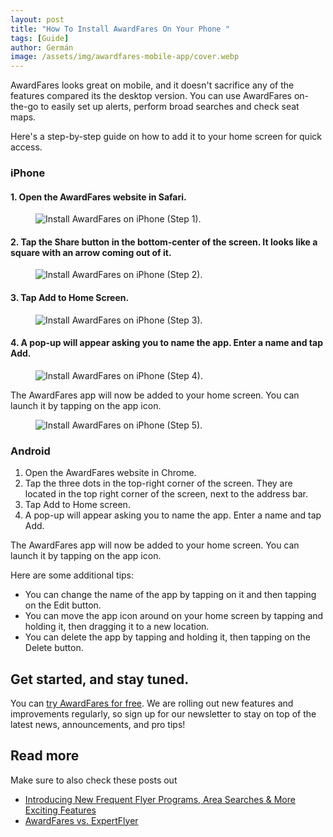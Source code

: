 ```yaml
---
layout: post
title: "How To Install AwardFares On Your Phone "
tags: [Guide]
author: Germán
image: /assets/img/awardfares-mobile-app/cover.webp
---
```


AwardFares looks great on mobile, and it doesn't sacrifice any of the features compared its the desktop version. You can use AwardFares on-the-go to easily set up alerts, perform broad searches and check seat maps.

Here's a step-by-step guide on how to add it to your home screen for quick access.

### iPhone

#### 1. Open the AwardFares website in Safari.

<figure>
<img src="../assets/img/awardfares-mobile-app/iphone-1.webp" alt="Install AwardFares on iPhone (Step 1)." />
</figure>


#### 2. Tap the Share button in the bottom-center of the screen. It looks like a square with an arrow coming out of it.

<figure>
<img src="../assets/img/awardfares-mobile-app/iphone-2.webp" alt="Install AwardFares on iPhone (Step 2)." />
</figure>


#### 3. Tap Add to Home Screen.

<figure>
<img src="../assets/img/awardfares-mobile-app/iphone-3.webp" alt="Install AwardFares on iPhone (Step 3)." />
</figure>


#### 4. A pop-up will appear asking you to name the app. Enter a name and tap Add.

<figure>
<img src="../assets/img/awardfares-mobile-app/iphone-4.webp" alt="Install AwardFares on iPhone (Step 4)." />
</figure>

The AwardFares app will now be added to your home screen. You can launch it by tapping on the app icon.

<figure>
<img src="../assets/img/awardfares-mobile-app/iphone-5.webp" alt="Install AwardFares on iPhone (Step 5)." />
</figure>


### Android

1. Open the AwardFares website in Chrome.
2. Tap the three dots in the top-right corner of the screen. They are located in the top right corner of the screen, next to the address bar.
3. Tap Add to Home screen.
4. A pop-up will appear asking you to name the app. Enter a name and tap Add.

The AwardFares app will now be added to your home screen. You can launch it by tapping on the app icon.

Here are some additional tips:

* You can change the name of the app by tapping on it and then tapping on the Edit button.
* You can move the app icon around on your home screen by tapping and holding it, then dragging it to a new location.
* You can delete the app by tapping and holding it, then tapping on the Delete button.


## Get started, and stay tuned.

You can [try AwardFares for free](https://awardfares.com/). We are rolling out new features and improvements regularly, so sign up for our newsletter to stay on top of the latest news, announcements, and pro tips!

## Read more

Make sure to also check these posts out

- [Introducing New Frequent Flyer Programs, Area Searches & More Exciting Features
  ](https://blog.awardfares.com/new-programs-and-features/)
- [AwardFares vs. ExpertFlyer](https://blog.awardfares.com/awardfares-vs-expertflyer/)